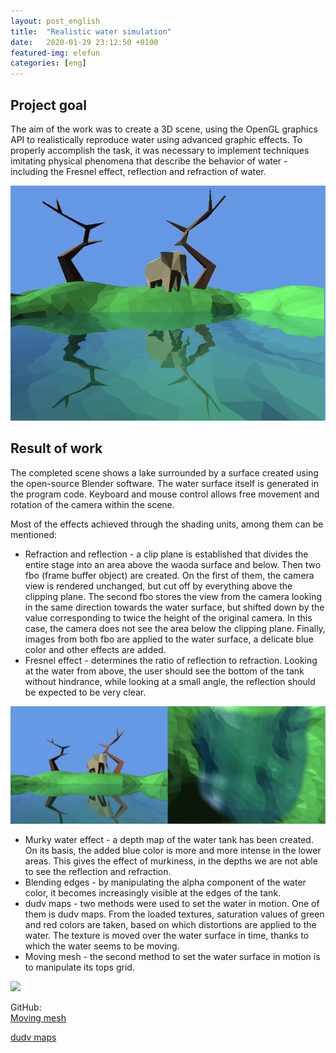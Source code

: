 ```yaml
---
layout: post_english
title:  "Realistic water simulation"
date:   2020-01-29 23:12:50 +0100
featured-img: elefun
categories: [eng]
---
```

## Project goal
The aim of the work was to create a 3D scene, using the OpenGL graphics API to realistically reproduce water using advanced graphic effects. To properly accomplish the task, it was necessary to implement techniques imitating physical phenomena that describe the behavior of water - including the Fresnel effect, reflection and refraction of water.

![](https://raw.githubusercontent.com/jacekbla/jacekbla.github.io/master/assets/img/posts/content/ogl_water/dudv.gif)


## Result of work
The completed scene shows a lake surrounded by a surface created using the open-source Blender software. The water surface itself is generated in the program code. Keyboard and mouse control allows free movement and rotation of the camera within the scene.

Most of the effects achieved through the shading units, among them can be mentioned:
- Refraction and reflection - a clip plane is established that divides the entire stage into an area above the waoda surface and below. Then two fbo (frame buffer object) are created. On the first of them, the camera view is rendered unchanged, but cut off by everything above the clipping plane. The second fbo stores the view from the camera looking in the same direction towards the water surface, but shifted down by the value corresponding to twice the height of the original camera. In this case, the camera does not see the area below the clipping plane. Finally, images from both fbo are applied to the water surface, a delicate blue color and other effects are added.
- Fresnel effect - determines the ratio of reflection to refraction. Looking at the water from above, the user should see the bottom of the tank without hindrance, while looking at a small angle, the reflection should be expected to be very clear.

![](https://raw.githubusercontent.com/jacekbla/jacekbla.github.io/master/assets/img/posts/content/ogl_water/fresnel.jpg)

- Murky water effect - a depth map of the water tank has been created. On its basis, the added blue color is more and more intense in the lower areas. This gives the effect of murkiness, in the depths we are not able to see the reflection and refraction.
- Blending edges - by manipulating the alpha component of the water color, it becomes increasingly visible at the edges of the tank.
- dudv maps - two methods were used to set the water in motion. One of them is dudv maps. From the loaded textures, saturation values ​​of green and red colors are taken, based on which distortions are applied to the water. The texture is moved over the water surface in time, thanks to which the water seems to be moving.
- Moving mesh - the second method to set the water surface in motion is to manipulate its tops grid.

![](https://raw.githubusercontent.com/jacekbla/jacekbla.github.io/master/assets/img/posts/content/ogl_water/moving_vert.gif)

GitHub:  
[Moving mesh](https://github.com/jacekbla/opengl_water_moving_mesh)

[dudv maps](https://github.com/jacekbla/opengl_water_dudv)


